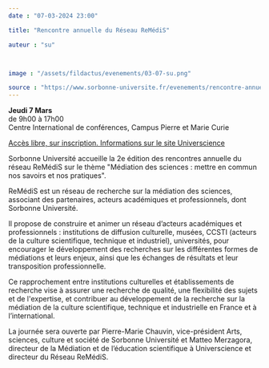 ```yaml
---
date : "07-03-2024 23:00"

title: "Rencontre annuelle du Réseau ReMédiS"

auteur : "su"



image : "/assets/fildactus/evenements/03-07-su.png"

source : "https://www.sorbonne-universite.fr/evenements/rencontre-annuelle-du-reseau-remedis"
---
```


__Jeudi 7 Mars__  
de 9h00 à 17h00  
Centre International de conférences, Campus Pierre et Marie Curie

[Accès libre, sur inscription. Informations sur le site Universcience](https://www.universcience.fr/fr/professionnels/remedis/actualites/journee-remedis-2-1)

Sorbonne Université accueille la 2e édition des rencontres annuelle du réseau ReMédiS sur le thème "Médiation des sciences : mettre en commun nos savoirs et nos pratiques".

ReMédiS est un réseau de recherche sur la médiation des sciences, associant des partenaires, acteurs académiques et professionnels, dont Sorbonne Université.

Il propose de construire et animer un réseau d’acteurs académiques et professionnels : institutions de diffusion culturelle, musées, CCSTI (acteurs de la culture scientifique, technique et industriel), universités, pour encourager le développement des recherches sur les différentes formes de médiations et leurs enjeux, ainsi que les échanges de résultats et leur transposition professionnelle.

Ce rapprochement entre institutions culturelles et établissements de recherche vise à assurer une recherche de qualité, une flexibilité des sujets et de l'expertise, et contribuer au développement de la recherche sur la médiation de la culture scientifique, technique et industrielle en France et à l’international.

La journée sera ouverte par Pierre-Marie Chauvin, vice-président Arts, sciences, culture et société de Sorbonne Université et Matteo Merzagora, directeur de la Médiation et de l’éducation scientifique à Universcience et directeur du Réseau ReMédiS.